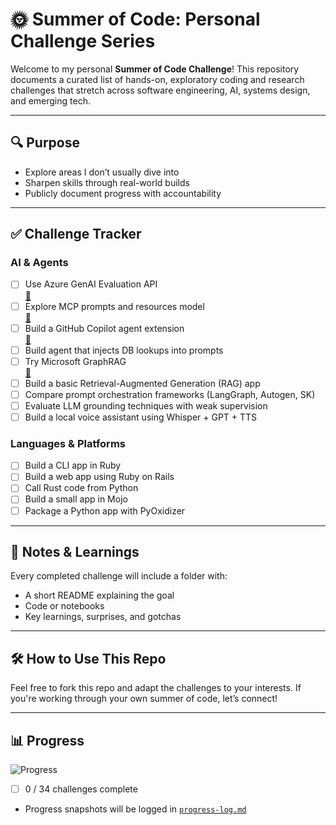 # 🌞 Summer of Code: Personal Challenge Series

Welcome to my personal **Summer of Code Challenge**! This repository documents a curated list of hands-on, exploratory coding and research challenges that stretch across software engineering, AI, systems design, and emerging tech.

---

## 🔍 Purpose

- Explore areas I don’t usually dive into
- Sharpen skills through real-world builds
- Publicly document progress with accountability

---

## ✅ Challenge Tracker

### AI & Agents
- [ ] Use Azure GenAI Evaluation API  
  [🔗](https://techcommunity.microsoft.com/blog/aiplatformblog/introducing-evaluation-api-on-azure-openai-service/4407280)
- [ ] Explore MCP prompts and resources model  
  [🔗](https://modelcontextprotocol.io/specification/2025-06-18/server/utilities/completion)
- [ ] Build a GitHub Copilot agent extension  
  [🔗](https://docs.github.com/en/copilot/concepts/build-copilot-extensions/agents-for-copilot-extensions)
- [ ] Build agent that injects DB lookups into prompts
- [ ] Try Microsoft GraphRAG  
  [🔗](https://microsoft.github.io/graphrag/)
- [ ] Build a basic Retrieval-Augmented Generation (RAG) app
- [ ] Compare prompt orchestration frameworks (LangGraph, Autogen, SK)
- [ ] Evaluate LLM grounding techniques with weak supervision
- [ ] Build a local voice assistant using Whisper + GPT + TTS

### Languages & Platforms
- [ ] Build a CLI app in Ruby
- [ ] Build a web app using Ruby on Rails
- [ ] Call Rust code from Python
- [ ] Build a small app in Mojo
- [ ] Package a Python app with PyOxidizer

---

## 🧠 Notes & Learnings

Every completed challenge will include a folder with:
- A short README explaining the goal
- Code or notebooks
- Key learnings, surprises, and gotchas

---

## 🛠️ How to Use This Repo

Feel free to fork this repo and adapt the challenges to your interests. If you're working through your own summer of code, let’s connect!

---

## 📊 Progress

![Progress](https://progress-bar.dev/0/?scale=34&title=Done&width=300&color=2bd67b)

- [ ] 0 / 34 challenges complete  
- Progress snapshots will be logged in [`progress-log.md`](./progress-log.md)
